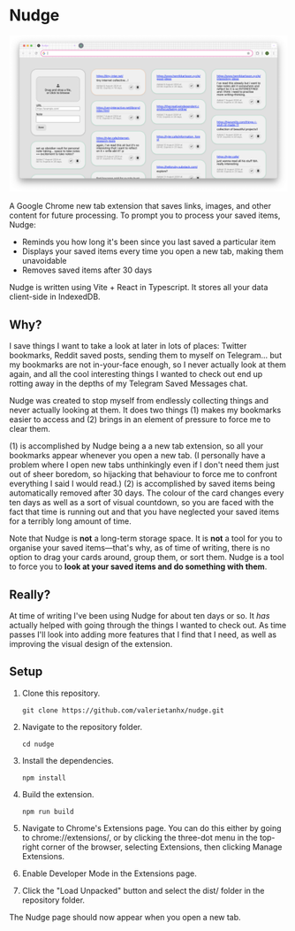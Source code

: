 # Nudge

<img width="1552" alt="Preview of Nudge browser extension" src="docs/nudge.png">

A Google Chrome new tab extension that saves links, images, and other content for future processing. To prompt you to process your saved items, Nudge:

- Reminds you how long it's been since you last saved a particular item
- Displays your saved items every time you open a new tab, making them unavoidable
- Removes saved items after 30 days

Nudge is written using Vite + React in Typescript. It stores all your data client-side in IndexedDB.

## Why?

I save things I want to take a look at later in lots of places: Twitter bookmarks, Reddit saved posts, sending them to myself on Telegram... but my bookmarks are not in-your-face enough, so I never actually look at them again, and all the cool interesting things I wanted to check out end up rotting away in the depths of my Telegram Saved Messages chat.

Nudge was created to stop myself from endlessly collecting things and never actually looking at them. It does two things (1) makes my bookmarks easier to access and (2) brings in an element of pressure to force me to clear them.

(1) is accomplished by Nudge being a a new tab extension, so all your bookmarks appear whenever you open a new tab. (I personally have a problem where I open new tabs unthinkingly even if I don't need them just out of sheer boredom, so hijacking that behaviour to force me to confront everything I said I would read.) (2) is accomplished by saved items being automatically removed after 30 days. The colour of the card changes every ten days as well as a sort of visual countdown, so you are faced with the fact that time is running out and that you have neglected your saved items for a terribly long amount of time.

Note that Nudge is **not** a long-term storage space. It is **not** a tool for you to organise your saved items—that's why, as of time of writing, there is no option to drag your cards around, group them, or sort them. Nudge is a tool to force you to **look at your saved items and do something with them**.

## Really?

At time of writing I've been using Nudge for about ten days or so. It _has_ actually helped with going through the things I wanted to check out. As time passes I'll look into adding more features that I find that I need, as well as improving the visual design of the extension.

## Setup

1. Clone this repository.

   ```shell
   git clone https://github.com/valerietanhx/nudge.git
   ```

2. Navigate to the repository folder.

   ```shell
   cd nudge
   ```

3. Install the dependencies.

   ```shell
   npm install
   ```

4. Build the extension.

   ```shell
   npm run build
   ```

5. Navigate to Chrome's Extensions page. You can do this either by going to chrome://extensions/, or by clicking the three-dot menu in the top-right corner of the browser, selecting Extensions, then clicking Manage Extensions.

6. Enable Developer Mode in the Extensions page.

7. Click the "Load Unpacked" button and select the dist/ folder in the repository folder.

The Nudge page should now appear when you open a new tab.
